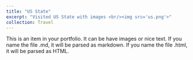 ```yaml
---
title: "US State"
excerpt: "Visited US State with images <br/><img src='us.png'>"
collection: Travel
---
```


This is an item in your portfolio. It can be have images or nice text. If you name the file .md, it will be parsed as markdown. If you name the file .html, it will be parsed as HTML.
